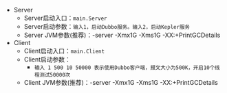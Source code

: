 
+ Server  
  + Server启动入口：`main.Server`
  + Server启动参数：`输入1，启动Dubbo服务。输入2，启动Kepler服务`
  + Server JVM参数(推荐)：-server -Xmx1G -Xms1G -XX:+PrintGCDetails  
+ Client
  + Client启动入口：`main.Client`
  + Client启动参数：
    + `输入 1 500 10 50000 表示使用Dubbo客户端，报文大小为500K，开启10个线程测试50000次`
  + Client JVM参数(推荐)：-server -Xmx1G -Xms1G -XX:+PrintGCDetails  
